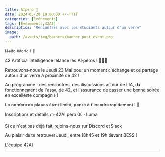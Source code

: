 ```yaml
---
title: AIpéro 🍻
date: 2024-05-28 19:00:00 +/-TTTT
categories: [Événements]
tags: [Événements,42AI]
description: "Rencontres avec les étudiants autour d'un verre"
image:
  path: /assets/img/banners/banner_post_event.png
---
```


Hello World ! 👋

​42 Artificial Intelligence relance les AI-péros ! 🍹🎉🍻

​Retrouvons-nous le Jeudi 23 Mai pour un moment d'échange et de partage autour d'un verre à proximité de 42 !

​Au programme : des rencontres, des discussions autour de l'IA, du fonctionnement de l'asso, de 42, et l'assurance de passer une bonne soirée en excellente compagnie !

​Le nombre de places étant limité, pense à t'inscrire rapidement ! 📅

Inscriptions et détails 👉 42AI péro 00 · Luma 

Si ce n'est pas déjà fait, rejoins-nous sur Discord et Slack

Au plaisir de te retrouver Jeudi, entre 18h45 et 19h devant BESS !

​L'équipe 42AI

---

